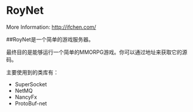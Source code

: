 # RoyNet

More Information:
http://ifchen.com/

##RoyNet是一个简单的游戏服务器。

最终目的是能够运行一个简单的MMORPG游戏。你可以通过地址来获取它的源码。

主要使用到的类库有：

+ SuperSocket
+ NetMQ
+ NancyFx
+ ProtoBuf-net
